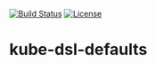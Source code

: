 [![Build Status](https://travis-ci.org/garethahealy/kube-dsl-defaults.svg?branch=master)](https://travis-ci.org/garethahealy/kube-dsl-defaults)
[![License](https://img.shields.io/hexpm/l/plug.svg?maxAge=2592000)]()

# kube-dsl-defaults

